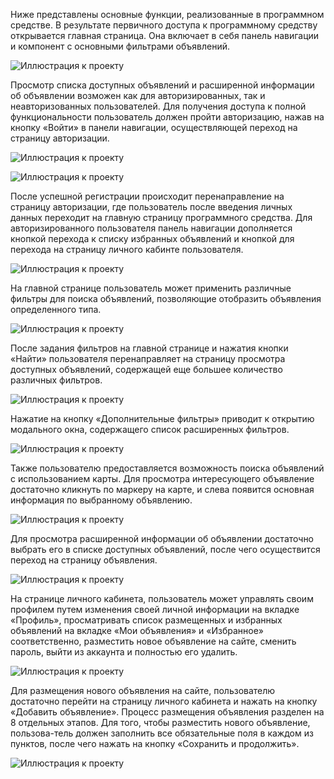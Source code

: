 Ниже представлены основные функции, реализованные в программном средстве. 
В результате первичного доступа к программному средству открывается главная страница. Она включает в себя панель навигации и компонент с основными фильтрами объявлений.

![Иллюстрация к проекту](https://github.com/xelAraY/FlatRentProject/raw/main/images/1.png)

Просмотр списка доступных объявлений и расширенной информации об объявлении возможен как для авторизированных, так и неавторизованных пользователей. Для получения доступа к полной функциональности пользователь должен пройти авторизацию, нажав на кнопку «Войти» в панели навигации, осуществляющей переход на страницу авторизации.

![Иллюстрация к проекту](https://github.com/xelAraY/FlatRentProject/raw/main/images/2.png)

![Иллюстрация к проекту](https://github.com/xelAraY/FlatRentProject/raw/main/images/3.png)

После успешной регистрации происходит перенаправление на страницу авторизации, где пользователь после введения личных данных переходит на главную страницу программного средства. Для авторизированного пользователя панель навигации дополняется кнопкой перехода к списку избранных объявлений и кнопкой для перехода на страницу личного кабинте пользователя.

![Иллюстрация к проекту](https://github.com/xelAraY/FlatRentProject/raw/main/images/4.png)

На главной странице пользователь может применить различные фильтры для поиска объявлений, позволяющие отобразить объявления определенного типа.

![Иллюстрация к проекту](https://github.com/xelAraY/FlatRentProject/raw/main/images/5.png)

После задания фильтров на главной странице и нажатия кнопки «Найти» пользователя перенаправляет на страницу просмотра доступных объявлений, содержащей еще большее количество различных фильтров.

![Иллюстрация к проекту](https://github.com/xelAraY/FlatRentProject/raw/main/images/6.png)

Нажатие на кнопку «Дополнительные фильтры» приводит к открытию модального окна, содержащего список расширенных фильтров.

![Иллюстрация к проекту](https://github.com/xelAraY/FlatRentProject/raw/main/images/7.png)

Также пользователю предоставляется возможность поиска объявлений с использованием карты. Для просмотра интересующего объявление достаточно кликнуть по маркеру на карте, и слева появится основная информация по выбранному объявлению.

![Иллюстрация к проекту](https://github.com/xelAraY/FlatRentProject/raw/main/images/8.png)

Для просмотра расширенной информации об объявлении достаточно выбрать его в списке доступных объявлений, после чего осуществится переход на страницу объявления.

![Иллюстрация к проекту](https://github.com/xelAraY/FlatRentProject/raw/main/images/9.png)

На странице личного кабинета, пользователь может управлять своим профилем путем изменения своей личной информации на вкладке «Профиль», просматривать список размещенных и избранных объявлений на вкладке «Мои объявления» и «Избранное» соответственно, разместить новое объявление на сайте, сменить пароль, выйти из аккаунта и полностью его удалить.

![Иллюстрация к проекту](https://github.com/xelAraY/FlatRentProject/raw/main/images/10.png)

Для размещения нового объявления на сайте, пользователю достаточно перейти на страницу личного кабинета и нажать на кнопку «Добавить объявление». Процесс размещения объявления разделен на 8 отдельных этапов. Для того, чтобы разместить нового объявление, пользова-тель должен заполнить все обязательные поля в каждом из пунктов, после чего нажать на кнопку «Сохранить и продолжить».

![Иллюстрация к проекту](https://github.com/xelAraY/FlatRentProject/raw/main/images/12.png)
